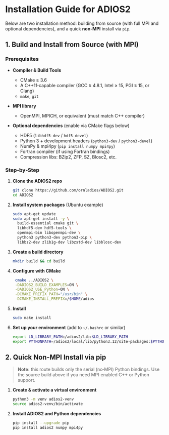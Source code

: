 # Installation Guide for ADIOS2

Below are two installation method: building from source (with full MPI and optional dependencies), and a quick **non‑MPI** install via `pip`.

## 1. Build and Install from Source (with MPI)

### Prerequisites

* **Compiler & Build Tools**

  * CMake ≥ 3.6
  * A C++11‑capable compiler (GCC ≥ 4.8.1, Intel ≥ 15, PGI ≥ 15, or Clang)
  * `make`, `git`
* **MPI library**

  * OpenMPI, MPICH, or equivalent (must match C++ compiler)
* **Optional dependencies** (enable via CMake flags below)

  * HDF5 (`libhdf5-dev` / `hdf5-devel`)
  * Python 3 + development headers (`python3-dev` / `python3-devel`)
  * NumPy & mpi4py (`pip install numpy mpi4py`)
  * Fortran compiler (if using Fortran bindings)
  * Compression libs: BZip2, ZFP, SZ, Blosc2, etc.

### Step‑by‑Step

1. **Clone the ADIOS2 repo**

   ```bash
   git clone https://github.com/ornladios/ADIOS2.git
   cd ADIOS2
   ```
2. **Install system packages** (Ubuntu example)

   ```bash
   sudo apt-get update
   sudo apt-get install -y \
     build-essential cmake git \
     libhdf5-dev hdf5-tools \
     openmpi-bin libopenmpi-dev \
     python3 python3-dev python3-pip \
     libbz2-dev zlib1g-dev libzstd-dev libblosc-dev
   ```
3. **Create a build directory**

   ```bash
   mkdir build && cd build
   ```
4. **Configure with CMake**

   ```bash
    cmake ../ADIOS2 \
    -DADIOS2_BUILD_EXAMPLES=ON \
    -DADIOS2_USE_Python=ON \
    -DCMAKE_PREFIX_PATH="/usr/bin" \
    -DCMAKE_INSTALL_PREFIX=/$HOME/adios
   ```

5. **Install**

   ```bash
   sudo make install
   ```
6. **Set up your environment** (add to `~/.bashrc` or similar)

   ```bash
   export LD_LIBRARY_PATH=/adios2/lib:$LD_LIBRARY_PATH
   export PYTHONPATH=/adios2/local/lib/python3.12/site-packages:$PYTHONPATH
   ```

## 2. Quick Non‑MPI Install via pip

> **Note:** this route builds only the serial (no‑MPI) Python bindings. Use the source build above if you need MPI‑enabled C++ or Python support.

1. **Create & activate a virtual environment**

   ```bash
   python3 -m venv adios2-venv
   source adios2-venv/bin/activate
   ```
2. **Install ADIOS2 and Python dependencies**

   ```bash
   pip install --upgrade pip
   pip install adios2 numpy mpi4py
   ```
